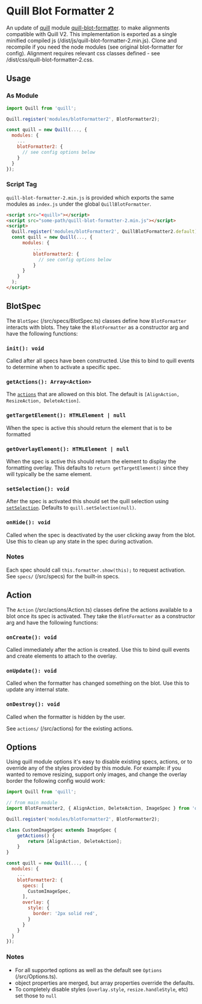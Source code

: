 # Quill Blot Formatter 2 

An update of [quill](https://quilljs.com/) module [quill-blot-formatter](https://github.com/Fandom-OSS/quill-blot-formatter).
to make alignments compatible with Quill V2.
This implementation is exported as a single minified compiled js (/dist/js/quill-blot-formatter-2.min.js). 
Clone and recompile if you need the node modules (see original blot-formatter for config).
Alignment requires relevant css classes defined - see /dist/css/quill-blot-formatter-2.css.

## Usage
### As Module
```js
import Quill from 'quill';

Quill.register('modules/blotFormatter2', BlotFormatter2);

const quill = new Quill(..., {
  modules: {
    ...
    blotFormatter2: {
      // see config options below
    }
  }
});
```

### Script Tag
`quill-blot-formatter-2.min.js` is provided which exports the same modules as `index.js` under the global `QuillBlotFormatter`.

```html
<script src="<quill>"></script>
<script src="some-path/quill-blot-formatter-2.min.js"></script>
<script>
  Quill.register('modules/blotFormatter2', QuillBlotFormatter2.default);
  const quill = new Quill(..., {
      modules: {
          ...
          blotFormatter2: {
            // see config options below
          }
      }
    }
  );
</script>
```

## BlotSpec
The `BlotSpec` (/src/specs/BlotSpec.ts) classes define how `BlotFormatter` interacts with blots. They take the `BlotFormatter` as a constructor arg and have the following functions:

### `init(): void`
Called after all specs have been constructed. Use this to bind to quill events to determine when to activate a specific spec.

### `getActions(): Array<Action>`
The [`actions`](#action) that are allowed on this blot. The default is `[AlignAction, ResizeAction, DeleteAction]`.

### `getTargetElement(): HTMLElement | null`
When the spec is active this should return the element that is to be formatted

### `getOverlayElement(): HTMLElement | null`
When the spec is active this should return the element to display the formatting overlay. This defaults to `return getTargetElement()` since they will typically be the same element.

### `setSelection(): void`
After the spec is activated this should set the quill selection using [`setSelection`](https://quilljs.com/docs/api/#setselection). Defaults to `quill.setSelection(null)`.

### `onHide(): void`
Called when the spec is deactivated by the user clicking away from the blot. Use this to clean up any state in the spec during activation.

### Notes
Each spec should call `this.formatter.show(this);` to request activation. See `specs/` (/src/specs) for the built-in specs.

## Action
The `Action` (/src/actions/Action.ts) classes define the actions available to a blot once its spec is activated. They take the `BlotFormatter` as a constructor arg and have the following functions:

### `onCreate(): void`
Called immediately after the action is created. Use this to bind quill events and create elements to attach to the overlay.

### `onUpdate(): void`
Called when the formatter has changed something on the blot. Use this to update any internal state.

### `onDestroy(): void`
Called when the formatter is hidden by the user.

See `actions/` (/src/actions) for the existing actions.

## Options
Using quill module options it's easy to disable existing specs, actions, or to override any of the styles provided by this module. For example: if you wanted to remove resizing, support only images, and change the overlay border the following config would work:

```js
import Quill from 'quill';

// from main module
import BlotFormatter2, { AlignAction, DeleteAction, ImageSpec } from 'quill-blot-formatter2'

Quill.register('modules/blotFormatter2', BlotFormatter2);

class CustomImageSpec extends ImageSpec {
    getActions() {
        return [AlignAction, DeleteAction];
    }
}

const quill = new Quill(..., {
  modules: {
    ...
    blotFormatter2: {
      specs: [
        CustomImageSpec,
      ],
      overlay: {
        style: {
          border: '2px solid red',
        }
      }
    }
  }
});
```

### Notes
- For all supported options as well as the default see `Options` (/src/Options.ts).
- object properties are merged, but array properties override the defaults.
- To completely disable styles (`overlay.style`, `resize.handleStyle`, etc) set those to `null`

